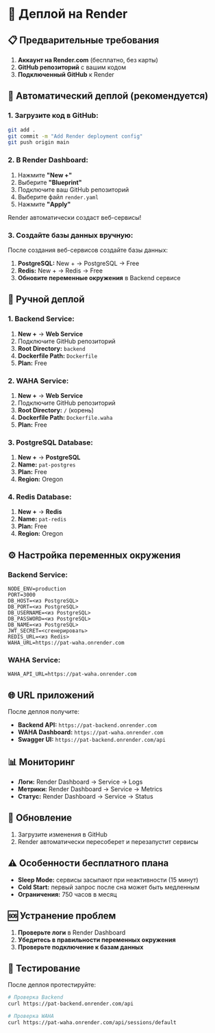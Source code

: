# 🚀 Деплой на Render

## 📋 Предварительные требования

1. **Аккаунт на Render.com** (бесплатно, без карты)
2. **GitHub репозиторий** с вашим кодом
3. **Подключенный GitHub** к Render

## 🚀 Автоматический деплой (рекомендуется)

### 1. Загрузите код в GitHub:
```bash
git add .
git commit -m "Add Render deployment config"
git push origin main
```

### 2. В Render Dashboard:
1. Нажмите **"New +"**
2. Выберите **"Blueprint"**
3. Подключите ваш GitHub репозиторий
4. Выберите файл `render.yaml`
5. Нажмите **"Apply"**

Render автоматически создаст веб-сервисы!

### 3. Создайте базы данных вручную:
После создания веб-сервисов создайте базы данных:
1. **PostgreSQL:** New + → PostgreSQL → Free
2. **Redis:** New + → Redis → Free
3. **Обновите переменные окружения** в Backend сервисе

## 🔧 Ручной деплой

### 1. Backend Service:
1. **New +** → **Web Service**
2. Подключите GitHub репозиторий
3. **Root Directory:** `backend`
4. **Dockerfile Path:** `Dockerfile`
5. **Plan:** Free

### 2. WAHA Service:
1. **New +** → **Web Service**
2. Подключите GitHub репозиторий
3. **Root Directory:** `/` (корень)
4. **Dockerfile Path:** `Dockerfile.waha`
5. **Plan:** Free

### 3. PostgreSQL Database:
1. **New +** → **PostgreSQL**
2. **Name:** `pat-postgres`
3. **Plan:** Free
4. **Region:** Oregon

### 4. Redis Database:
1. **New +** → **Redis**
2. **Name:** `pat-redis`
3. **Plan:** Free
4. **Region:** Oregon

## ⚙️ Настройка переменных окружения

### Backend Service:
```
NODE_ENV=production
PORT=3000
DB_HOST=<из PostgreSQL>
DB_PORT=<из PostgreSQL>
DB_USERNAME=<из PostgreSQL>
DB_PASSWORD=<из PostgreSQL>
DB_NAME=<из PostgreSQL>
JWT_SECRET=<сгенерировать>
REDIS_URL=<из Redis>
WAHA_URL=https://pat-waha.onrender.com
```

### WAHA Service:
```
WAHA_API_URL=https://pat-waha.onrender.com
```

## 🌐 URL приложений

После деплоя получите:
- **Backend API:** `https://pat-backend.onrender.com`
- **WAHA Dashboard:** `https://pat-waha.onrender.com`
- **Swagger UI:** `https://pat-backend.onrender.com/api`

## 📊 Мониторинг

- **Логи:** Render Dashboard → Service → Logs
- **Метрики:** Render Dashboard → Service → Metrics
- **Статус:** Render Dashboard → Service → Status

## 🔄 Обновление

1. Загрузите изменения в GitHub
2. Render автоматически пересоберет и перезапустит сервисы

## ⚠️ Особенности бесплатного плана

- **Sleep Mode:** сервисы засыпают при неактивности (15 минут)
- **Cold Start:** первый запрос после сна может быть медленным
- **Ограничения:** 750 часов в месяц

## 🆘 Устранение проблем

1. **Проверьте логи** в Render Dashboard
2. **Убедитесь в правильности переменных окружения**
3. **Проверьте подключение к базам данных**

## 🎯 Тестирование

После деплоя протестируйте:
```bash
# Проверка Backend
curl https://pat-backend.onrender.com/api

# Проверка WAHA
curl https://pat-waha.onrender.com/api/sessions/default
```
